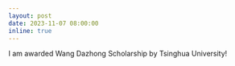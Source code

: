 ```yaml
---
layout: post
date: 2023-11-07 08:00:00
inline: true
---
```


I am awarded Wang Dazhong Scholarship by Tsinghua University!
